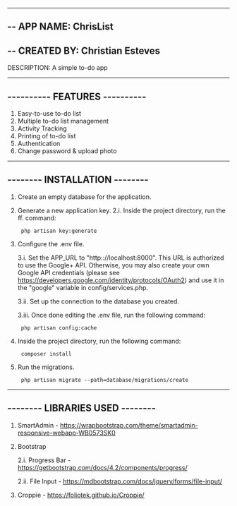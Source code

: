 ---------------------------------
-- APP NAME: ChrisList
---------------------------------
-- CREATED BY: Christian Esteves
---------------------------------


DESCRIPTION: A simple to-do app

------------------------------
---------- FEATURES ----------
------------------------------

1. Easy-to-use to-do list
2. Multiple to-do list management
3. Activity Tracking
4. Printing of to-do list
5. Authentication
6. Change password & upload photo

------------------------------
-------- INSTALLATION --------
------------------------------

1. Create an empty database for the application.

2. Generate a new application key.
	2.i. Inside the project directory, run the ff. command:

		php artisan key:generate

3. Configure the .env file.

	3.i. Set the APP_URL to "http:://localhost:8000". This URL is authorized to use the Google+ API. Otherwise, you may also create your own Google API credentials (please see https://developers.google.com/identity/protocols/OAuth2) and use it in the "google" variable in config/services.php.

	3.ii. Set up the connection to the database you created.

	3.iii. Once done editing the .env file, run the following command:

		php artisan config:cache

4. Inside the project directory, run the following command:
	
		composer install

5. Run the migrations.

		php artisan migrate --path=database/migrations/create

--------------------------------
-------- LIBRARIES USED --------
--------------------------------

1. SmartAdmin - https://wrapbootstrap.com/theme/smartadmin-responsive-webapp-WB0573SK0

2. Bootstrap

	2.i. Progress Bar - https://getbootstrap.com/docs/4.2/components/progress/

	2.ii. File Input - https://mdbootstrap.com/docs/jquery/forms/file-input/

3. Croppie - https://foliotek.github.io/Croppie/